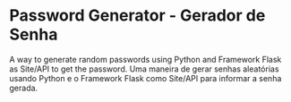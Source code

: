 # Password Generator - Gerador de Senha
 A way to generate random passwords using Python and Framework Flask as Site/API to get the password.
 Uma maneira de gerar senhas aleatórias usando Python e o Framework Flask como Site/API para informar a senha gerada.
